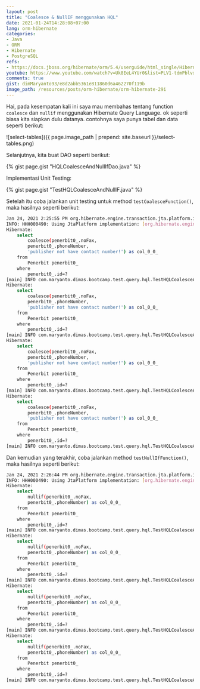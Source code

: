 ```yaml
---
layout: post
title: "Coalesce & NullIF menggunakan HQL"
date: 2021-01-24T14:28:08+07:00
lang: orm-hibernate
categories:
- Java
- ORM
- Hibernate
- PostgreSQL
refs: 
- https://docs.jboss.org/hibernate/orm/5.4/userguide/html_single/Hibernate_User_Guide.html#hql
youtube: https://www.youtube.com/watch?v=Uk8EeL4YUr0&list=PLV1-tdmPblvxHxNh867D1JR4u52LgzeIr&index=35&t=8137s
comments: true
gist: dimMaryanto93/e8d2abb5361e811860d6a462270f119b
image_path: /resources/posts/orm-hibernate/orm-hibernate-29i
---
```


Hai, pada kesempatan kali ini saya mau membahas tentang function `coalesce` dan `nullif` menggunakan Hibernate Query Language. ok seperti biasa kita siapkan dulu datanya. contohnya saya punya tabel dan data seperti berikut:

![select-tables]({{ page.image_path | prepend: site.baseurl }}/select-tables.png)

Selanjutnya, kita buat DAO seperti berikut:

{% gist page.gist "HQLCoalesceAndNullIfDao.java" %}

Implementasi Unit Testing: 

{% gist page.gist "TestHQLCoalesceAndNullIF.java" %}

Setelah itu coba jalankan unit testing untuk method `testCoalesceFunction()`, maka hasilnya seperti berikut:

```bash
Jan 24, 2021 2:25:55 PM org.hibernate.engine.transaction.jta.platform.internal.JtaPlatformInitiator initiateService
INFO: HHH000490: Using JtaPlatform implementation: [org.hibernate.engine.transaction.jta.platform.internal.NoJtaPlatform]
Hibernate: 
    select
        coalesce(penerbit0_.noFax,
        penerbit0_.phoneNumber,
        'publisher not have contact number!') as col_0_0_ 
    from
        Penerbit penerbit0_ 
    where
        penerbit0_.id=?
[main] INFO com.maryanto.dimas.bootcamp.test.query.hql.TestHQLCoalesceAndNullIF - data: 1
Hibernate: 
    select
        coalesce(penerbit0_.noFax,
        penerbit0_.phoneNumber,
        'publisher not have contact number!') as col_0_0_ 
    from
        Penerbit penerbit0_ 
    where
        penerbit0_.id=?
[main] INFO com.maryanto.dimas.bootcamp.test.query.hql.TestHQLCoalesceAndNullIF - data: 2
Hibernate: 
    select
        coalesce(penerbit0_.noFax,
        penerbit0_.phoneNumber,
        'publisher not have contact number!') as col_0_0_ 
    from
        Penerbit penerbit0_ 
    where
        penerbit0_.id=?
[main] INFO com.maryanto.dimas.bootcamp.test.query.hql.TestHQLCoalesceAndNullIF - data: 2
Hibernate: 
    select
        coalesce(penerbit0_.noFax,
        penerbit0_.phoneNumber,
        'publisher not have contact number!') as col_0_0_ 
    from
        Penerbit penerbit0_ 
    where
        penerbit0_.id=?
[main] INFO com.maryanto.dimas.bootcamp.test.query.hql.TestHQLCoalesceAndNullIF - data: publisher not have contact number!
```

Dan kemudian yang terakhir, coba jalankan method `testNullIfFunction()`, maka hasilnya seperti berikut:

```bash
Jan 24, 2021 2:26:44 PM org.hibernate.engine.transaction.jta.platform.internal.JtaPlatformInitiator initiateService
INFO: HHH000490: Using JtaPlatform implementation: [org.hibernate.engine.transaction.jta.platform.internal.NoJtaPlatform]
Hibernate: 
    select
        nullif(penerbit0_.noFax,
        penerbit0_.phoneNumber) as col_0_0_ 
    from
        Penerbit penerbit0_ 
    where
        penerbit0_.id=?
[main] INFO com.maryanto.dimas.bootcamp.test.query.hql.TestHQLCoalesceAndNullIF - data: 1
Hibernate: 
    select
        nullif(penerbit0_.noFax,
        penerbit0_.phoneNumber) as col_0_0_ 
    from
        Penerbit penerbit0_ 
    where
        penerbit0_.id=?
[main] INFO com.maryanto.dimas.bootcamp.test.query.hql.TestHQLCoalesceAndNullIF - data: null
Hibernate: 
    select
        nullif(penerbit0_.noFax,
        penerbit0_.phoneNumber) as col_0_0_ 
    from
        Penerbit penerbit0_ 
    where
        penerbit0_.id=?
[main] INFO com.maryanto.dimas.bootcamp.test.query.hql.TestHQLCoalesceAndNullIF - data: null
Hibernate: 
    select
        nullif(penerbit0_.noFax,
        penerbit0_.phoneNumber) as col_0_0_ 
    from
        Penerbit penerbit0_ 
    where
        penerbit0_.id=?
[main] INFO com.maryanto.dimas.bootcamp.test.query.hql.TestHQLCoalesceAndNullIF - data: null
```